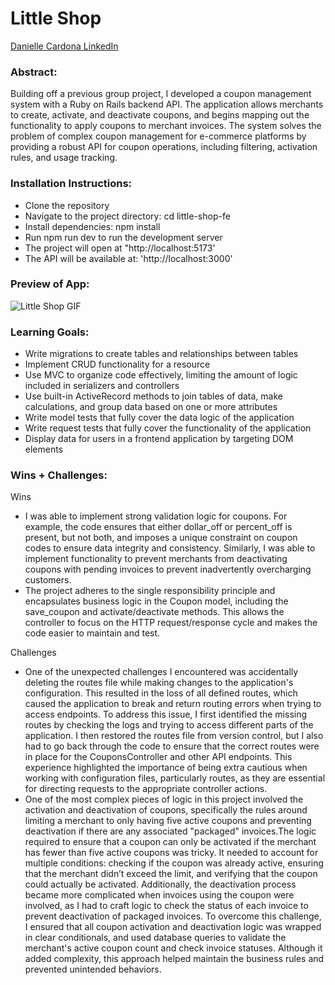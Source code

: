 # Little Shop  

[Danielle Cardona LinkedIn](https://github.com/dcardona23/little-shop-fe-final-starter)

### Abstract:
Building off a previous group project, I developed a coupon management system with a Ruby on Rails backend API. The application allows merchants to create, activate, and deactivate coupons, and begins mapping out the functionality to apply coupons to merchant invoices. The system solves the problem of complex coupon management for e-commerce platforms by providing a robust API for coupon operations, including filtering, activation rules, and usage tracking. 

### Installation Instructions:
- Clone the repository
- Navigate to the project directory: cd little-shop-fe
- Install dependencies: npm install
- Run npm run dev to run the development server
- The project will open at "http://localhost:5173'
- The API will be available at: 'http://localhost:3000'

### Preview of App:
![Little Shop GIF](https://videoapi-muybridge.vimeocdn.com/animated-thumbnails/image/36128a8f-23cc-4724-9866-ded27eacdb6c.gif?ClientID=sulu&Date=1731454863&Signature=11c26968097ee6175740a33801f4701a1f31309c) 

### Learning Goals:
- Write migrations to create tables and relationships between tables
- Implement CRUD functionality for a resource
- Use MVC to organize code effectively, limiting the amount of logic included in serializers and controllers
- Use built-in ActiveRecord methods to join tables of data, make calculations, and group data based on one or more attributes
- Write model tests that fully cover the data logic of the application
- Write request tests that fully cover the functionality of the application
- Display data for users in a frontend application by targeting DOM elements

### Wins + Challenges:
Wins
- I was able to implement strong validation logic for coupons. For example, the code ensures that either dollar_off or percent_off is present, but not both, and imposes a unique constraint on coupon codes to ensure data integrity and consistency. Similarly, I was able to implement functionality to prevent merchants from deactivating coupons with pending invoices to prevent inadvertently overcharging customers.
- The project adheres to the single responsibility principle and encapsulates business logic in the Coupon model, including the save_coupon and activate/deactivate methods. This allows the controller to focus on the HTTP request/response cycle and makes the code easier to maintain and test.

Challenges 
- One of the unexpected challenges I encountered was accidentally deleting the routes file while making changes to the application's configuration. This resulted in the loss of all defined routes, which caused the application to break and return routing errors when trying to access endpoints. To address this issue, I first identified the missing routes by checking the logs and trying to access different parts of the application. I then restored the routes file from version control, but I also had to go back through the code to ensure that the correct routes were in place for the CouponsController and other API endpoints. This experience highlighted the importance of being extra cautious when working with configuration files, particularly routes, as they are essential for directing requests to the appropriate controller actions. 
- One of the most complex pieces of logic in this project involved the activation and deactivation of coupons, specifically the rules around limiting a merchant to only having five active coupons and preventing deactivation if there are any associated "packaged" invoices.The logic required to ensure that a coupon can only be activated if the merchant has fewer than five active coupons was tricky. It needed to account for multiple conditions: checking if the coupon was already active, ensuring that the merchant didn’t exceed the limit, and verifying that the coupon could actually be activated. Additionally, the deactivation process became more complicated when invoices using the coupon were involved, as I had to craft logic to check the status of each invoice to prevent deactivation of packaged invoices. To overcome this challenge, I ensured that all coupon activation and deactivation logic was wrapped in clear conditionals, and used database queries to validate the merchant's active coupon count and check invoice statuses. Although it added complexity, this approach helped maintain the business rules and prevented unintended behaviors. 
